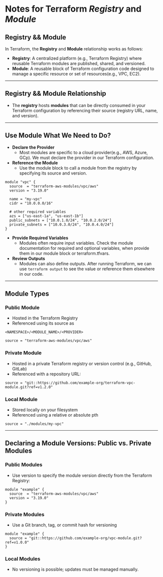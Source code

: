 # Notes for Terraform _Registry_ and _Module_

## Registry && Module

In Terraform, the **Registry** and **Module** relationship works as follows:

- **Registry**: A centralized platform (e.g., Terraform Registry) where reusable Terraform modules are published,
  shared, and versioned.
- **Module**: A reusable block of Terraform configuration code designed to manage a specific resource or set of
  resources(e.g., VPC, EC2).

--- 

## Registry && Module Relationship

- The **registry** hosts **modules** that can be directly consumed in your Terraform configuration by referencing their
  source (registry URL, name, and version).

--- 

## Use Module What We Need to Do?

- **Declare the Provider**
    - Most modules are specific to a cloud provider(e.g., AWS, Azure, GCp). We must declare the provider in our
      Terraform configuration.
- **Reference the Module**
    - Use the module block to call a module from the registry by specifying its source and version.

```hcl
module "vpc" {
  source  = "terraform-aws-modules/vpc/aws"
  version = "3.19.0"

  name = "my-vpc"
  cidr = "10.0.0.0/16"

  # other required variables 
  azs = ["us-east-1a", "us-east-1b"]
  public_subnets = ["10.0.1.0/24", "10.0.2.0/24"]
  private_subnets = ["10.0.3.0/24", "10.0.4.0/24"]
}
```

- **Provide Required Variables**
    - Modules often require input variables. Check the module documentation for required and optional variables, when
      provide them in our module block or terraform.tfvars.
- **Review Outputs**
    - Modules can also define outputs. After running Terraform, we can use `terraform output` to see the value or
      reference them elsewhere in our code.

--- 

## Module Types

### Public Module

* Hosted in the Terraform Registry
* Referenced using its source as

```
<NAMESPACE>/<MODULE_NAME>/<PROVIDER>
```

```hcl
source = "terraform-aws-modules/vpc/aws"
```

### Private Module

* Hosted in a private Terraform registry or version control (e.g., GitHub, GitLab)
* Referenced with a repository URL:

```hcl
source = "git::https://github.com/example-org/terraform-vpc-module.git?ref=v1.2.0"
```

### Local Module

* Stored locally on your filesystem
* Referenced using a relative or absolute pth

```hcl
source = "./modules/my-vpc"
```

--- 

## Declaring a Module Versions: Public vs. Private Modules

### Public Modules

* Use version to specify the module version directly from the Terraform Registry:

```hcl
module "example" {
  source  = "terraform-aws-modules/vpc/aws"
  version = "3.19.0"
}
```

### Private Modules

* Use a Git branch, tag, or commit hash for versioning

```hcl
module "example" {
  source = "git::https://github.com/example-org/vpc-module.git?ref=v1.0.0"
}
```

### Local Modules

* No versioning is possible; updates must be managed manually.
